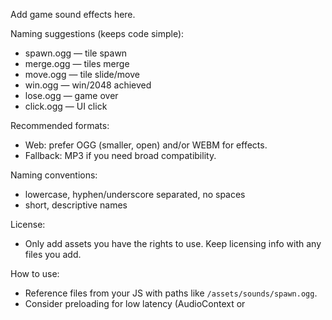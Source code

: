 Add game sound effects here.

Naming suggestions (keeps code simple):
- spawn.ogg        — tile spawn
- merge.ogg        — tiles merge
- move.ogg         — tile slide/move
- win.ogg          — win/2048 achieved
- lose.ogg         — game over
- click.ogg        — UI click

Recommended formats:
- Web: prefer OGG (smaller, open) and/or WEBM for effects.
- Fallback: MP3 if you need broad compatibility.

Naming conventions:
- lowercase, hyphen/underscore separated, no spaces
- short, descriptive names

License:
- Only add assets you have the rights to use. Keep licensing info with any files you add.

How to use:
- Reference files from your JS with paths like `/assets/sounds/spawn.ogg`.
- Consider preloading for low latency (AudioContext or <audio> preloads).
